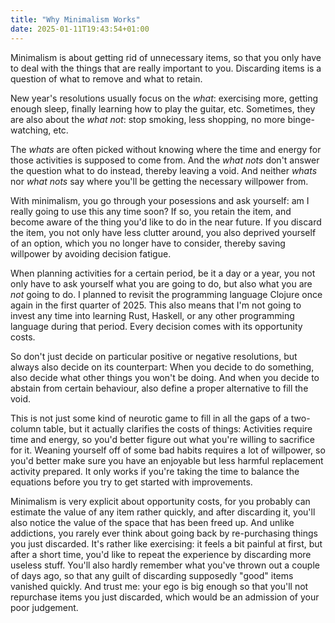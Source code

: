 ```yaml
---
title: "Why Minimalism Works"
date: 2025-01-11T19:43:54+01:00
---
```


Minimalism is about getting rid of unnecessary items, so that you only have to
deal with the things that are really important to you. Discarding items is a
question of what to remove and what to retain.

New year's resolutions usually focus on the _what_: exercising more, getting
enough sleep, finally learning how to play the guitar, etc. Sometimes, they are
also about the _what not_: stop smoking, less shopping, no more binge-watching,
etc.

The _whats_ are often picked without knowing where the time and energy for
those activities is supposed to come from. And the _what nots_ don't answer the
question what to do instead, thereby leaving a void. And neither _whats_ nor
_what nots_ say where you'll be getting the necessary willpower from.

With minimalism, you go through your posessions and ask yourself: am I really
going to use this any time soon? If so, you retain the item, and become aware
of the thing you'd like to do in the near future. If you discard the item, you
not only have less clutter around, you also deprived yourself of an option,
which you no longer have to consider, thereby saving willpower by avoiding
decision fatigue.

When planning activities for a certain period, be it a day or a year, you not
only have to ask yourself what you are going to do, but also what you are _not_
going to do. I planned to revisit the programming language Clojure once again
in the first quarter of 2025. This also means that I'm not going to invest
any time into learning Rust, Haskell, or any other programming language during
that period. Every decision comes with its opportunity costs.

So don't just decide on particular positive or negative resolutions, but always
also decide on its counterpart: When you decide to do something, also decide
what other things you won't be doing. And when you decide to abstain from
certain behaviour, also define a proper alternative to fill the void.

This is not just some kind of neurotic game to fill in all the gaps of a
two-column table, but it actually clarifies the costs of things: Activities
require time and energy, so you'd better figure out what you're willing to
sacrifice for it. Weaning yourself off of some bad habits requires a lot of
willpower, so you'd better make sure you have an enjoyable but less harmful
replacement activity prepared. It only works if you're taking the time to
balance the equations before you try to get started with improvements.

Minimalism is very explicit about opportunity costs, for you probably can
estimate the value of any item rather quickly, and after discarding it, you'll
also notice the value of the space that has been freed up. And unlike
addictions, you rarely ever think about going back by re-purchasing things you
just discarded. It's rather like exercising: it feels a bit painful at first,
but after a short time, you'd like to repeat the experience by discarding more
useless stuff. You'll also hardly remember what you've thrown out a couple of
days ago, so that any guilt of discarding supposedly "good" items vanished
quickly. And trust me: your ego is big enough so that you'll not repurchase
items you just discarded, which would be an admission of your poor judgement.
